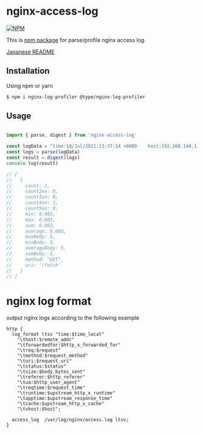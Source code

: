 # nginx-access-log

[![NPM](https://nodei.co/npm/learnyoureact.png?downloads=true)](https://nodei.co/npm/nginx-access-log/)

This is [npm package](https://www.npmjs.com/package/nginx-access-log) for parse/profile nginx access log.

[Japanese README](https://github.com/onyanko-pon/nginx-access-log/blob/main/README.jp.md)

## Installation

Using npm or yarn
```bash
$ npm i nginx-log-profiler @type/nginx-log-profiler
```

## Usage

```typescript

import { parse, digest } from 'nginx-access-log'

const logData = "time:10/Jul/2021:13:37:14 +0000	host:192.168.144.1	forwardedfor:-	req:GET /fetch HTTP/1.1	status:403	method:GET	uri:/fetch	size:5	referer:http://127.0.0.1/channel/1	ua:Mozilla/5.0 (Macintosh; Intel Mac OS X 10_15_7) AppleWebKit/537.36 (KHTML, like Gecko) Chrome/91.0.4472.114 Safari/537.36	reqtime:0.003	cache:-	runtime:-	apptime:0.003	vhost:127.0.0.1"
const logs = parse(logData)
const result = digest(logs)
console.log(result)

// [
//   {
//     count: 1,
//     count2xx: 0,
//     count3xx: 0,
//     count4xx: 1,
//     count5xx: 0,
//     min: 0.003,
//     max: 0.003,
//     sum: 0.003,
//     average: 0.003,
//     maxBody: 5,
//     minBody: 5,
//     averageBody: 5,
//     sumBody: 5,
//     method: "GET",
//     uri: '/fetch'
//   }
// ]

```


# nginx log format

output nginx logs according to the following example

```nginx
http {
  log_format ltsv "time:$time_local"
    "\thost:$remote_addr"
    "\tforwardedfor:$http_x_forwarded_for"
    "\treq:$request"
    "\tmethod:$request_method"
    "\turi:$request_uri"
    "\tstatus:$status"
    "\tsize:$body_bytes_sent"
    "\treferer:$http_referer"
    "\tua:$http_user_agent"
    "\treqtime:$request_time"
    "\truntime:$upstream_http_x_runtime"
    "\tapptime:$upstream_response_time"
    "\tcache:$upstream_http_x_cache"
    "\tvhost:$host";

  access_log  /var/log/nginx/access.log ltsv;
}
```